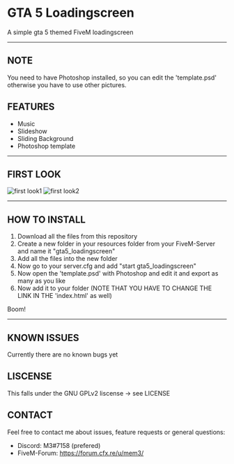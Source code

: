 # GTA 5 Loadingscreen
A simple gta 5 themed FiveM loadingscreen

<hr>

## NOTE

You need to have Photoshop installed, so you can edit the 'template.psd' otherwise you have to use other pictures.

## FEATURES

- Music
- Slideshow
- Sliding Background
- Photoshop template

<hr>

## FIRST LOOK

![first look1](https://cdn.discordapp.com/attachments/841958030253621258/876174509953146920/unknown.png)
![first look2](https://cdn.discordapp.com/attachments/841958030253621258/876174614353559552/unknown.png)

<hr>

## HOW TO INSTALL

1) Download all the files from this repository
2) Create a new folder in your resources folder from your FiveM-Server and name it "gta5_loadingscreen"
3) Add all the files into the new folder
4) Now go to your server.cfg and add "start gta5_loadingscreen"
5) Now open the 'template.psd' with Photoshop and edit it and export as many as you like
6) Now add it to your folder (NOTE THAT YOU HAVE TO CHANGE THE LINK IN THE 'index.html' as well)

Boom!

<hr>

## KNOWN ISSUES

Currently there are no known bugs yet

## LISCENSE

This falls under the GNU GPLv2 liscense -> see LICENSE

## CONTACT

Feel free to contact me about issues, feature requests or general questions:
- Discord: M3#7158 (prefered)
- FiveM-Forum: https://forum.cfx.re/u/mem3/
